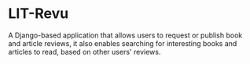 # LIT-Revu
 A Django-based application that allows users to request or publish book and article reviews, it also enables searching for interesting books and articles to read, based on other users' reviews.
